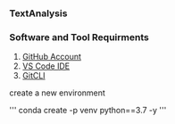 ### TextAnalysis
### Software and Tool Requirments
1. [GitHub Account](https://github.com/)
2. [VS Code IDE](https://code.visualstudio.com/)
3. [GitCLI](https://git-scm.com/book/en/v2/Getting-Started-The-Command-Line)


create a new environment

''' conda create -p venv python==3.7 -y '''
